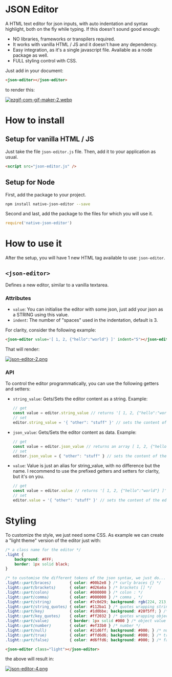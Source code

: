 # JSON Editor

A HTML text editor for json inputs, with auto indentation and syntax highlight, both on the fly while typing. If this doesn't sound good enough:

- NO libraries, frameworks or transpilers required.
- It works with vanilla HTML / JS and it doesn't have any dependency.
- Easy integration, as it's a single javascript file. Available as a node package as well.
- FULL styling control with CSS.

Just add in your document:

```html
<json-editor></json-editor>
```

to render this:

[![ezgif-com-gif-maker-2.webp](https://i.postimg.cc/sxr2Tf7s/ezgif-com-gif-maker-2.webp)](https://postimg.cc/0MVxQsVB)

# How to install

## Setup for vanilla HTML / JS

Just take the file `json-editor.js` file. Then, add it to your application as usual.

```html
<script src="json-editor.js" />
```

## Setup for Node

First, add the package to your project.

```bash
npm install native-json-editor --save
```

Second and last, add the package to the files for which you will use it.

```javascript
require('native-json-editor')
```

# How to use it

After the setup, you will have 1 new HTML tag available to use: `json-editor`.

## `<json-editor>`

Defines a new editor, similar to a vanilla textarea.

### Attributes

- `value`: You can initialise the editor with some json, just add your json as a STRING using this value.
- `indent`: The number of "spaces" used in the indentation, default is 3.

For clarity, consider the following example:

```html
<json-editor value='[ 1, 2, {"hello":"world"} ]' indent="5"></json-editor>
```

That will render:

[![json-editor-2.png](https://i.postimg.cc/3NccKN1H/json-editor-2.png)](https://postimg.cc/Mf1D5Wgs)

### API

To control the editor programmatically, you can use the following getters and setters:

- `string_value`: Gets/Sets the editor content as a string. Example:
    ```javascript
    // get
    const value = editor.string_value // returns '[ 1, 2, {"hello":"world"} ]' as a string
    // set
    editor.string_value = '{ "other": "stuff" }' // sets the content of the editor
    ```
- `json_value`: Gets/Sets the editor content as data. Example:
    ```javascript
    // get
    const value = editor.json_value // returns an array [ 1, 2, {"hello":"world"} ]
    // set
    editor.json_value = { "other": "stuff" } // sets the content of the editor from an object
    ```
- `value`: Value is just an alias for string_value, with no difference but the name. I recommend to use the prefixed getters and setters for clarity, but it's on you.
    ```javascript
    // get
    const value = editor.value // returns '[ 1, 2, {"hello":"world"} ]' as a string
    // set
    editor.value = '{ "other": "stuff" }' // sets the content of the editor
    ```

# Styling

To customize the style, we just need some CSS. As example we can create a "light theme" version of the editor just with:

```css
/* a class name for the editor */
.light {
    background: #FFF;
    border: 1px solid black;
}

/* to customise the different tokens of the json syntax, we just do... */
.light::part(braces)        { color: #00b2e8 } /* curly braces {} */
.light::part(brackets)      { color: #d26a6a } /* brackets [] */
.light::part(colon)         { color: #000000 } /* colon : */
.light::part(comma)         { color: #000000 } /* comma , */
.light::part(string)        { color: #7c0d29; background: rgb(224, 213, 151) } /* strings */
.light::part(string_quotes) { color: #112ba1 } /* quotes wrapping strings */
.light::part(key)           { color: #1d0bbe; background: #20f5ff; } /* object keys */
.light::part(key_quotes)    { color: #ff2032 } /* quotes wrapping object keys */
.light::part(value)         { border: 1px solid #000 } /* object value */
.light::part(number)        { color: #ef33b0 } /* number */
.light::part(null)          { color: #21d6ff; background: #000; } /* null keyword */
.light::part(true)          { color: #ffd6d6; background: #000; } /* true keyword */
.light::part(false)         { color: #d6ffd6; background: #000; } /* false keyword */
```

```html
<json-editor class="light"></json-editor>
```

the above will result in:

[![json-editor-4.png](https://i.postimg.cc/NF6kn0n4/json-editor-4.png)](https://postimg.cc/p5djhPRh)
